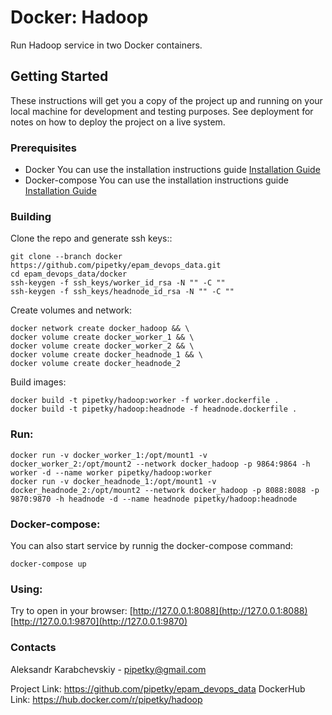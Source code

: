 # Docker: Hadoop

Run Hadoop service in two Docker containers.  <br/>

## Getting Started

These instructions will get you a copy of the project up and running on your local machine for development and testing purposes. See deployment for notes on how to deploy the project on a live system.

### Prerequisites

* Docker
You can use the installation instructions guide [Installation Guide](https://docs.docker.com/engine/install/)
* Docker-compose 
You can use the installation instructions guide [Installation Guide](https://docs.docker.com/compose/install/)

### Building

Clone the repo and generate ssh keys::

```
git clone --branch docker https://github.com/pipetky/epam_devops_data.git
cd epam_devops_data/docker
ssh-keygen -f ssh_keys/worker_id_rsa -N "" -C ""
ssh-keygen -f ssh_keys/headnode_id_rsa -N "" -C ""
```
Create volumes and network:
```
docker network create docker_hadoop && \
docker volume create docker_worker_1 && \
docker volume create docker_worker_2 && \
docker volume create docker_headnode_1 && \
docker volume create docker_headnode_2
```
Build images:
```
docker build -t pipetky/hadoop:worker -f worker.dockerfile . 
docker build -t pipetky/hadoop:headnode -f headnode.dockerfile .
``` 
### Run:
```
docker run -v docker_worker_1:/opt/mount1 -v docker_worker_2:/opt/mount2 --network docker_hadoop -p 9864:9864 -h worker -d --name worker pipetky/hadoop:worker
docker run -v docker_headnode_1:/opt/mount1 -v docker_headnode_2:/opt/mount2 --network docker_hadoop -p 8088:8088 -p 9870:9870 -h headnode -d --name headnode pipetky/hadoop:headnode
```

### Docker-compose:

You can also start service by runnig the docker-compose command:
```
docker-compose up
```

### Using:
Try to open in your browser:
[http://127.0.0.1:8088](http://127.0.0.1:8088)  
[http://127.0.0.1:9870](http://127.0.0.1:9870)

### Contacts
Aleksandr Karabchevskiy - pipetky@gmail.com

Project Link: https://github.com/pipetky/epam_devops_data
DockerHub Link: https://hub.docker.com/r/pipetky/hadoop